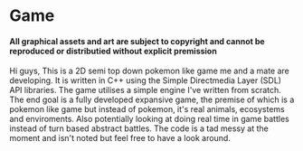 # Game
#### All graphical assets and art are subject to copyright and cannot be reproduced or distributied without explicit premission ####

Hi guys,
This is a 2D semi top down pokemon like game me and a mate are developing. 
It is written in C++ using the Simple Directmedia Layer (SDL) API libraries.
The game utilises a simple engine I've written from scratch.
The end goal is a fully developed expansive game, the premise of which is a pokemon like game but instead of pokemon, it's real animals, ecosystems and enviroments. Also potentially looking at doing real time in game battles instead of turn based abstract battles. 
The code is a tad messy at the moment and isn't noted but feel free to have a look around. 
